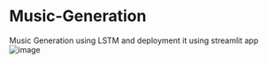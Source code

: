 # Music-Generation
Music Generation using LSTM and deployment it using streamlit app
![image](https://user-images.githubusercontent.com/97041680/202920173-6f41a160-17b0-45dc-a6d0-e7711a55aa1a.png)
